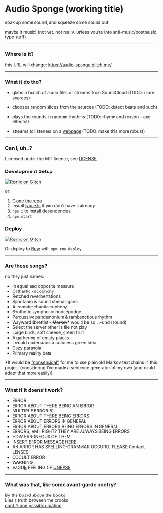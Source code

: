 # Audio Sponge (working title)

soak up some sound, and squeeze some sound out

maybe it music! (not yet, not really, unless you're into anti-music/postmusic type stuff)

------------

### Where is it?

this URL will change: https://audio-sponge.glitch.me/

------------

### What it do tho?

* globs a bunch of audio files or streams from SoundCloud (TODO: more sources)

* chooses random slices from the sources (TODO: detect beats and such)

* plays the sounds in random rhythms (TODO: rhyme and reason - and effects!)

* streams to listeners on a [webpage](https://audio-sponge.glitch.me/) (TODO: make this more robust)

------------

### Can I, uh..?

Licensed under the MIT license, see [LICENSE](LICENSE).

### Development Setup

[![Remix on Glitch](https://cdn.glitch.com/2703baf2-b643-4da7-ab91-7ee2a2d00b5b%2Fremix-button.svg)](https://glitch.com/edit/#!/remix/audio-sponge)

or:

1. [Clone the repo](https://help.github.com/articles/cloning-a-repository/)
2. Install [Node.js]() if you don't have it already
3. `npm i` to install dependencies
4. `npm start`

### Deploy

[![Remix on Glitch](https://cdn.glitch.com/2703baf2-b643-4da7-ab91-7ee2a2d00b5b%2Fremix-button.svg)](https://glitch.com/edit/#!/remix/audio-sponge)

Or deploy to [Now](https://zeit.co/now) with `npm run deploy`

------------

### Are these songs?

no they just names:

* In equal and opposite measure
* Cathartic cacophony
* Retched reverbertations
* Spontanious sound shenanigans
* Automatic chaotic euphony
* Synthetic symphonic hodgepodge
* Percussive pandemonium & rambunctious rhythm
* Wayward librettist - ~~Markov~~\* would be so ...-und (sound)
* Select the server other is file not play
* Large birds, soft cheese, green fruit
* A gathering of empty places
* I would understand a colorless green idea
* Cozy paranoia
* Primary reality beta
<!-- * Warning: abstraction required -->

\*It would be ["nonsensical"](https://github.com/1j01/nonsensical) for me to use plain old Markov text chains in this project (considering I've made a sentence generator of my own (and could adapt that more easily))

------------

### What if it doens't work?

* ERROR
* ERROR ABOUT THERE BEING AN ERROR
* MULTIPLE ERROR(S)
* ERROR ABOUT THERE BEING ERRORS
* ERROR ABOUT ERRORS IN GENERAL
* ERROR ABOUT ERRORS BEING ERRORS IN GENERAL
* ERRORS, AM I RIGHT? THEY ARE ALWAYS BEING ERRORS <!-- * AREN'T THEY (ERRN'T THEY?) -->
* HOW ERRONEOUS OF THEM
* INSERT ERROR MESSAGE HERE
* AN ARROR HAS SPELLING-GRAMMAR OCCURD; PLEASE Contact LENSES
* OCCULT ERROR
* WARNING
* VAGU[**E**](https://www.reddit.com/r/EmboldenTheE/) FEELING OF [UNEASE](https://youtu.be/8d3SMxK40YQ)

------------

### What was that, like some avant-garde poetry?

By the board above the books  
Lies a truth between the crooks  
[cont. ? one possibru -uation](https://www.reddit.com/r/LibraryofBabel/comments/7ophaq/ode_to_being_filthy_rich/?ref=share&ref_source=link)
